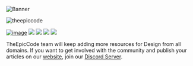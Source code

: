 ![Banner](https://github.com/theepiccode/TEC-Assets/blob/main/Images/Big-Banner.png?raw=true)

<div align"center">
<p align="left"> <img src="https://komarev.com/ghpvc/?username=theepiccode&label=Views&color=blue&style=plastic" alt="theepiccode" /> </p>

[![image](https://img.shields.io/badge/Twitter-1DA1F2?style=for-the-badge&logo=twitter&logoColor=white)](https://twitter.com/theepiccode1) [![](https://img.shields.io/badge/Discord-7289DA?style=for-the-badge&logo=discord&logoColor=white)](https://invite.theepiccode.com) [![](https://img.shields.io/badge/Instagram-E4405F?style=for-the-badge&logo=instagram&logoColor=white)](https://instagram.com/theepiccode) [![](https://img.shields.io/badge/YouTube-FF0000?style=for-the-badge&logo=youtube&logoColor=white)](https://youtube.com/theepiccode) [![](https://img.shields.io/badge/LinkedIn-0077B5?style=for-the-badge&logo=linkedin&logoColor=white)](https://linkedin.com/company/theepiccode)

</div>


TheEpicCode team will keep adding more resources for Design from all domains.
If you want to get involved with the community and publish your articles on our [website](https://theepiccode.com/), join our [Discord Server](https://invite.theepiccode.com). 
